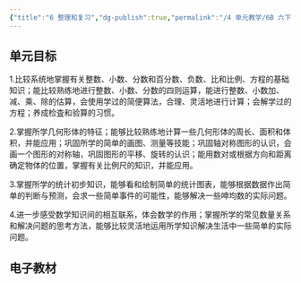 ```yaml
---
{"title":"6 整理和复习","dg-publish":true,"permalink":"/4 单元教学/6B 六下/6 整理和复习/","dgPassFrontmatter":true,"noteIcon":""}
---
```



## 单元目标

1.比较系统地掌握有关整数、小数、分数和百分数、负数、比和比例、方程的基础知识；能比较熟练地进行整数、小数、分数的四则运算，能进行整数、小数加、减、乘、除的估算，会使用学过的简便算法，合理、灵活地进行计算；会解学过的方程；养成检査和验算的习惯。

2.掌握所学几何形体的特征；能够比较熟练地计算一些几何形体的周长、面积和体积，并能应用；巩固所学的简单的画图、测量等技能；巩固轴对称图形的认识，会画一个图形的对称轴，巩固图形的平移、旋转的认识；能用数对或根据方向和距离确定物体的位置，掌握有关比例尺的知识，并能应用。

3.掌握所学的统计初步知识，能够看和绘制简单的统计图表，能够根据数据作出简单的判断与预测，会求一些简单事件的可能性，能够解决一些呻均数的实际问题。

4.进一步感受数学知识间的相互联系，体会数学的作用；掌握所学的常见数量关系和解决问题的思考方法，能够比较灵活地运用所学知识解决生活中一些简单的实际问题。

## 电子教材



